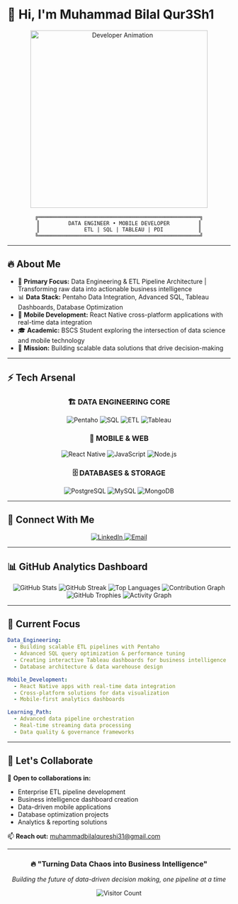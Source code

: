 # 👋 Hi, I'm Muhammad Bilal Qur3Sh1

<p align="center"> 
  <img src="https://i.giphy.com/media/v1.Y2lkPTc5MGI3NjExdXF4aml3eGk5ZW42dm9tMTUyZDh4OWtieTJqcDMwdWJ2aWluaTE5eiZlcD12MV9pbnRlcm5hbF9naWZfYnlfaWQmY3Q9Zw/xT9IgIc0lryrxvqVGM/giphy.gif" alt="Developer Animation" width="400">
</p>

<div align="center">

```ascii
╔═══════════════════════════════════════════════════╗
║         DATA ENGINEER • MOBILE DEVELOPER         ║
║              ETL | SQL | TABLEAU | PDI           ║
╚═══════════════════════════════════════════════════╝
```

</div>

---

## 🔥 **About Me**

- 🔬 **Primary Focus:** Data Engineering & ETL Pipeline Architecture | Transforming raw data into actionable business intelligence
- 📊 **Data Stack:** Pentaho Data Integration, Advanced SQL, Tableau Dashboards, Database Optimization
- 📱 **Mobile Development:** React Native cross-platform applications with real-time data integration
- 🎓 **Academic:** BSCS Student exploring the intersection of data science and mobile technology
- 🚀 **Mission:** Building scalable data solutions that drive decision-making

---

## ⚡ **Tech Arsenal**

<div align="center">

### 🏗️ **DATA ENGINEERING CORE**
![Pentaho](https://img.shields.io/badge/Pentaho-FF6C37?style=for-the-badge&logo=pentaho&logoColor=white)
![SQL](https://img.shields.io/badge/Advanced_SQL-336791?style=for-the-badge&logo=postgresql&logoColor=white)
![ETL](https://img.shields.io/badge/ETL_Pipelines-FF6B35?style=for-the-badge&logo=apache-airflow&logoColor=white)
![Tableau](https://img.shields.io/badge/Tableau-E97627?style=for-the-badge&logo=tableau&logoColor=white)

### 📱 **MOBILE & WEB**
![React Native](https://img.shields.io/badge/React_Native-20232A?style=for-the-badge&logo=react&logoColor=61DAFB)
![JavaScript](https://img.shields.io/badge/JavaScript-F7DF1E?style=for-the-badge&logo=javascript&logoColor=black)
![Node.js](https://img.shields.io/badge/Node.js-43853D?style=for-the-badge&logo=node.js&logoColor=white)

### 🗄️ **DATABASES & STORAGE**
![PostgreSQL](https://img.shields.io/badge/PostgreSQL-316192?style=for-the-badge&logo=postgresql&logoColor=white)
![MySQL](https://img.shields.io/badge/MySQL-005C84?style=for-the-badge&logo=mysql&logoColor=white)
![MongoDB](https://img.shields.io/badge/MongoDB-4EA94B?style=for-the-badge&logo=mongodb&logoColor=white)

</div>

---

## 🔗 **Connect With Me**

<p align="center">
  <a href="https://www.linkedin.com/in/muhammad-bilal-qureshi-52236528a" target="_blank">
    <img src="https://img.shields.io/badge/LinkedIn-0077B5?style=for-the-badge&logo=linkedin&logoColor=white" alt="LinkedIn" />
  </a>
  <a href="mailto:muhammadbilalqureshi31@gmail.com">
    <img src="https://img.shields.io/badge/Email-D14836?style=for-the-badge&logo=gmail&logoColor=white" alt="Email" />
  </a>
</p>

---

## 📊 **GitHub Analytics Dashboard**

<div align="center">

<!-- GitHub Stats -->
<img src="https://github-readme-stats.vercel.app/api?username=mrQur3Sh1&show_icons=true&theme=tokyonight&rank_icon=github&hide_border=true&bg_color=0D1117&title_color=F85D7F&icon_color=F85D7F&text_color=FFFFFF" alt="GitHub Stats" />

<!-- GitHub Streak -->
<img src="https://streak-stats.demolab.com?user=mrQur3Sh1&theme=tokyonight&hide_border=true&background=0D1117&stroke=F85D7F&ring=F85D7F&fire=F85D7F&currStreakLabel=FFFFFF" alt="GitHub Streak" />

<!-- Top Languages -->
<img src="https://github-readme-stats.vercel.app/api/top-langs?username=mrQur3Sh1&layout=compact&langs_count=8&theme=tokyonight&hide_border=true&bg_color=0D1117&title_color=F85D7F&text_color=FFFFFF" alt="Top Languages" />

<!-- Contribution Graph -->
<img src="https://github-profile-summary-cards.vercel.app/api/cards/profile-details?username=mrQur3Sh1&theme=tokyonight" alt="Contribution Graph" />

<!-- Trophies -->
<img src="https://github-profile-trophy.vercel.app/?username=mrQur3Sh1&theme=tokyonight&no-frame=true&no-bg=true&margin-w=4&column=7" alt="GitHub Trophies" />

<!-- Activity Graph -->
<img src="https://github-readme-activity-graph.vercel.app/graph?username=mrQur3Sh1&bg_color=0D1117&color=F85D7F&line=F85D7F&point=FFFFFF&area=true&hide_border=true" alt="Activity Graph" />

</div>

---

## 🎯 **Current Focus**

```yaml
Data_Engineering:
  - Building scalable ETL pipelines with Pentaho
  - Advanced SQL query optimization & performance tuning
  - Creating interactive Tableau dashboards for business intelligence
  - Database architecture & data warehouse design

Mobile_Development:
  - React Native apps with real-time data integration
  - Cross-platform solutions for data visualization
  - Mobile-first analytics dashboards

Learning_Path:
  - Advanced data pipeline orchestration
  - Real-time streaming data processing
  - Data quality & governance frameworks
```

---

## 🤝 **Let's Collaborate**

💞️ **Open to collaborations in:**
- Enterprise ETL pipeline development
- Business intelligence dashboard creation  
- Data-driven mobile applications
- Database optimization projects
- Analytics & reporting solutions

📫 **Reach out:** muhammadbilalqureshi31@gmail.com

---

<div align="center">

### 🔥 **"Turning Data Chaos into Business Intelligence"**

*Building the future of data-driven decision making, one pipeline at a time*

![Visitor Count](https://profile-counter.glitch.me/mrQur3Sh1/count.svg)

</div>
